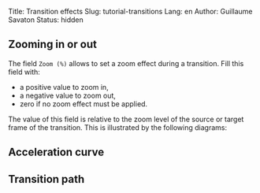 Title: Transition effects
Slug: tutorial-transitions
Lang: en
Author: Guillaume Savaton
Status: hidden

Zooming in or out
-----------------

The field `Zoom (%)` allows to set a zoom effect during
a transition. Fill this field with:

- a positive value to zoom in,
- a negative value to zoom out,
- zero if no zoom effect must be applied.

The value of this field is relative to the zoom
level of the source or target frame of the transition.
This is illustrated by the following diagrams:


Acceleration curve
------------------


Transition path
---------------

